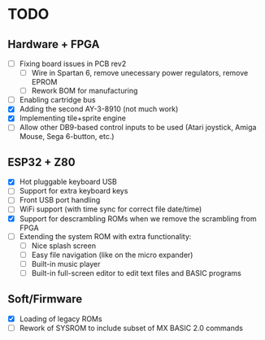 # TODO

## Hardware + FPGA
- [ ] Fixing board issues in PCB rev2
  - [ ] Wire in Spartan 6, remove unecessary power regulators, remove EPROM 
  - [ ] Rework BOM for manufacturing 
- [ ] Enabling cartridge bus
- [x] Adding the second AY-3-8910 (not much work)
- [x] Implementing tile+sprite engine
- [ ] Allow other DB9-based control inputs to be used (Atari joystick, Amiga Mouse, Sega 6-button, etc.)

## ESP32 + Z80
- [x] Hot pluggable keyboard USB
- [ ] Support for extra keyboard keys
- [ ] Front USB port handling
- [ ] WiFi support (with time sync for correct file date/time)
- [x] Support for descrambling ROMs when we remove the scrambling from FPGA
- [ ] Extending the system ROM with extra functionality:
  - [ ] Nice splash screen
  - [ ] Easy file navigation (like on the micro expander)
  - [ ] Built-in music player
  - [ ] Built-in full-screen editor to edit text files and BASIC programs

## Soft/Firmware
 - [x] Loading of legacy ROMs
 - [ ] Rework of SYSROM to include subset of MX BASIC 2.0 commands
